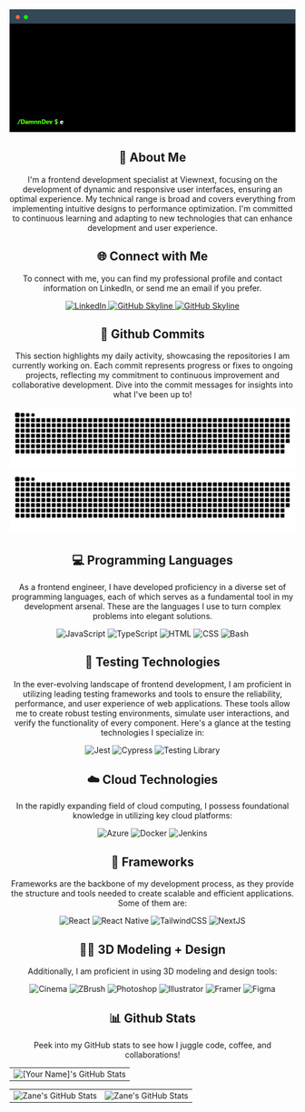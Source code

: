 <div align="center">
    <img src="/terminal_01.gif" />
</div>

<div align="center">
    <h2>🚀 About Me</h2>
<!--     <p><img src="termina-gh.gif" alt="Terminal GH GIF" /></p> -->
    <p>I'm a frontend development specialist at Viewnext, focusing on the development of dynamic and responsive user interfaces, ensuring an optimal experience. 
      My technical range is broad and covers everything from implementing intuitive designs to performance optimization.
    I'm committed to continuous learning and adapting to new technologies that can enhance development and user experience.</p>
</div>

<div align="center">
<h2 align="center" class="section-heading">🌐 Connect with Me</h2>
<p> To connect with me, you can find my professional profile and contact information on LinkedIn, or send me an email if you prefer.</p>
  
<div align="center">
  <a href="https://www.linkedin.com/in/damianlopezdev">
    <img src="https://img.shields.io/badge/DamianDev-0077B5?style=for-the-badge&logo=linkedin&logoColor=white" alt="LinkedIn"/>
  </a>
<a href="https://github.com/Damnndev" target="_blank">
    <img src="https://img.shields.io/badge/View%20on%20GitHub-%5E548E.svg?&style=for-the-badge&logo=github&logoColor=white" alt="GitHub Skyline"/>
</a>
  <a href="mailto:damianlopezdev@proton.me" target="_blank">
    <img src="https://img.shields.io/badge/Email-6D4AFF.svg?&style=for-the-badge&logo=protonmail&logoColor=white" alt="GitHub Skyline"/>
</a>
</div>

<div align="center">
  <h2>🚀 Github Commits</h2>
    <p>This section highlights my daily activity, showcasing the repositories I am currently working on. Each commit represents progress or fixes to ongoing projects, reflecting my commitment to continuous improvement and collaborative development. Dive into the commit messages for insights into what I've been up to!</p>
  <img src="https://raw.githubusercontent.com/Damnndev/Damnndev/output/github-contribution-grid-snake-dark.svg#gh-dark-mode-only" alt="GitHub Contribution Grid Snake Animation Dark Mode"/>
  <img src="https://raw.githubusercontent.com/Damnndev/Damnndev/output/github-contribution-grid-snake.svg#gh-light-mode-only" alt="GitHub Contribution Grid Snake Animation Light Mode"/>
</div>

<h2 align="center" class="section-heading">💻 Programming Languages</h2>
<p> As a frontend engineer, I have developed proficiency in a diverse set of programming languages, each of which serves as a fundamental tool in my development arsenal. These are the languages ​​I use to turn complex problems into elegant solutions.</p>
<div align="center">
  <img src="https://img.shields.io/badge/JavaScript-F7DF1E?style=for-the-badge&logo=javascript&logoColor=black" alt="JavaScript"/>
  <img src="https://img.shields.io/badge/TypeScript-3178C6?style=for-the-badge&logo=typescript&logoColor=white" alt="TypeScript"/>
  <img src="https://img.shields.io/badge/HTML-E34F26?style=for-the-badge&logo=HTML5&logoColor=white" alt="HTML"/>
  <img src="https://img.shields.io/badge/CSS-1572B6?style=for-the-badge&logo=css3&logoColor=white" alt="CSS"/>
  <img src="https://img.shields.io/badge/Bash-4EAA25?style=for-the-badge&logo=gnu-bash&logoColor=white" alt="Bash"/>
</div>

<h2 align="center" class="section-heading">🧪 Testing Technologies</h2>
<p>In the ever-evolving landscape of frontend development, I am proficient in utilizing leading testing frameworks and tools to ensure the reliability, performance, and user experience of web applications. These tools allow me to create robust testing environments, simulate user interactions, and verify the functionality of every component. Here's a glance at the testing technologies I specialize in:</p>
<div align="center">
  <img src="https://img.shields.io/badge/Jest-C21325?style=for-the-badge&logo=jest&logoColor=white" alt="Jest" />
  <img src="https://img.shields.io/badge/Cypress-69D3A7?style=for-the-badge&logo=cypress&logoColor=white" alt="Cypress"/>
  <img src="https://img.shields.io/badge/Testing%20Library-E33332?style=for-the-badge&logo=testinglibrary&logoColor=white" alt="Testing Library"/>
</div>

<h2 align="center" class="section-heading">☁️ Cloud Technologies</h2>
<p>In the rapidly expanding field of cloud computing, I possess foundational knowledge in utilizing key cloud platforms:</p>
<div align="center">
  <img src="https://img.shields.io/badge/Azure-0089D6?style=for-the-badge&logo=microsoftazure&logoColor=white" alt="Azure"/>
  <img src="https://img.shields.io/badge/Docker-2496ED?style=for-the-badge&logo=docker&logoColor=white" alt="Docker"/>
  <img src="https://img.shields.io/badge/Jenkins-D24939?style=for-the-badge&logo=jenkins&logoColor=white" alt="Jenkins"/>
</div>

<h2 align="center" class="section-heading">🔧 Frameworks</h2>
<p>Frameworks are the backbone of my development process, as they provide the structure and tools needed to create scalable and efficient applications. Some of them are:</p>
<div align="center">
  <img src="https://img.shields.io/badge/React-20232A?style=for-the-badge&logo=react&logoColor=61DAFB" alt="React"/>
  <img src="https://img.shields.io/badge/React%20Native-61DAFB?style=for-the-badge&logo=react&logoColor=white" alt="React Native"/>
  <img src="https://img.shields.io/badge/TailwindCSS-06B6D4?style=for-the-badge&logo=tailwindcss&logoColor=white" alt="TailwindCSS"/>
  <img src="https://img.shields.io/badge/Next.js-000000?style=for-the-badge&logo=nextdotjs&logoColor=white" alt="NextJS"/>
</div>

<h2 align="center" class="section-heading">👨‍🎨 3D Modeling + Design</h2>
<p>Additionally, I am proficient in using 3D modeling and design tools:</p>
<div align="center">
  <img src="https://img.shields.io/badge/Cinema%204D-011A6A?style=for-the-badge&logo=cinema4d&logoColor=white" alt="Cinema"/>
  <img src="https://img.shields.io/badge/ZBrush-5491F1?style=for-the-badge" alt="ZBrush"/>
  <img src="https://img.shields.io/badge/Photoshop-31A8FF?style=for-the-badge&logo=adobephotoshop&logoColor=white" alt="Photoshop"/>
  <img src="https://img.shields.io/badge/Illustrator-FF9A00?style=for-the-badge&logo=adobeillustrator&logoColor=white" alt="Illustrator"/>
  <img src="https://img.shields.io/badge/Framer%20Motion-0055FF?style=for-the-badge&logo=framer&logoColor=white" alt="Framer"/>
  <img src="https://img.shields.io/badge/Figma-F24E1E?style=for-the-badge&logo=figma&logoColor=white" alt="Figma"/>
</div>

<div align="center">
<h2 align="center" class="section-heading"> 📊 Github Stats</h2>
<p>Peek into my GitHub stats to see how I juggle code, coffee, and collaborations!</p>
 <table align="center" width="100%" height="100%" >
    <tr>
       <td> <img src="https://github-profile-summary-cards.vercel.app/api/cards/profile-details?username=Damnndev&theme=github_dark" alt="[Your Name]'s GitHub Stats"/></td>    
    </tr>
 </table>

 <table align="center" width="100%" height="100%" >
    <tr>
        <td><img style="border: none;" src="https://github-profile-summary-cards.vercel.app/api/cards/repos-per-language?username=Damnndev&theme=github_dark" alt="Zane's GitHub Stats"/></td>
        <td><img style="border: none;" src="https://github-profile-summary-cards.vercel.app/api/cards/most-commit-language?username=Damnndev&theme=github_dark" alt="Zane's GitHub Stats"/></td>
    </tr>
 </table>
</div>

